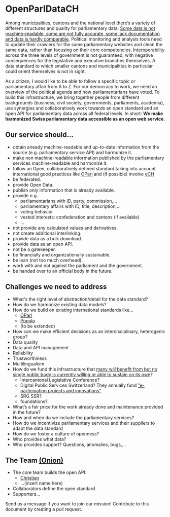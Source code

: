 # OpenParlDataCH
Among municipalities, cantons and the national level there’s a variety of different structures and quality for parliamentary data. [Some data is not machine-readable, some are not fully accurate, some lack documentation and data is hardly comparable](https://docs.google.com/spreadsheets/d/1cHF9qOHYoOcumw03d29mb90T_Elc8aHQrMCEsML88lk/edit?usp=sharing). Political monitoring and analysis tools need to update their crawlers for the same parliamentary websites and clean the same data, rather than focusing on their core competencies. Interoperability across the three levels of government is not guaranteed, with negative consequences for the legislative and executive branches themselves. A data standard to which smaller cantons and municipalities in particular could orient themselves is not in sight.

As a citizen, I would like to be able to follow a specific topic or parliamentary affair from A to Z. For our democracy to work, we need an overview of the political agenda and how parliamentarians have voted. To build this infrastructure, we bring together people from different backgrounds (business, civil society, governments, parliaments, academia), use synergies and collaboratively work towards an open standard and an open API for parliamentary data across all federal levels. In short: **We make harmonized Swiss parliamentary data accessible as an open web service.**

## Our service should…
* obtain already machine-readable and up-to-date information from the source (e.g. parliamentary service API) and harmonize it.
* make non machine-readable information published by the parliamentary services machine-readable and harmonize it.
* follow an Open, collaboratively defined standard taking into account international good practices like [OParl](https://github.com/OParl) and (if possible) involve [eCH](https://www.ech.ch/)
* be federated.
* provide Open Data.
* publish only information that is already available.
* provide e.g.
  * parliamentarians with ID, party, commission,...
  * parliamentary affairs with ID, title, description,...
  * voting behavior
  * vested interests: confederation and cantons (if available)
  * ...
* not provide any calculated values and derivatives.
* not create additional interlinking.
* provide data as a bulk download.
* provide data as an open API.
* not be a gatekeeper.
* be financially and organizationally sustainable.
* be lean (not too much overhead).
* work with and not against the parliament and the government.
* be handed over to an official body in the future.

## Challenges we need to address
* What's the right level of abstraction/detail for the data standard?
* How do we harmonize existing data models?
* How do we build on existing international standards like...
  * [OParl](https://github.com/OParl)
  * [Popolo](https://github.com/popolo-project/popolo-spec)
  * (to be extended)
* How can we make efficient decisions as an interdisciplinary, heterogenic group?
* Data quality
* Data and API management 
* Reliability
* Trustworthiness
* Multilingualism
* How do we fund this infrastructure that [many will benefit from but no single public body is currently willing or able to sustain on its own](https://binary-butterfly.de/artikel/opendata-bisschen-prototyp-und-das-wars-dann/)?
  * Intercantonal Legislative Conference?
  * Digital Public Services Switzerland? They annually fund ["e-participation projects and innovations"](https://www.digital-public-services-switzerland.ch/en/implementation/egovernment-implementation-plan/promoting-e-participation-projects-and-innovations)
  * SRG SSR?
  * foundations?
* What’s a fair price for the work already done and maintenance provided in the future?
* How and when do we include the parliamentary services?
* How do we incentivize parliamentary services and their suppliers to adapt the data standard
* How do we foster a culture of openness?
* Who provides what data?
* Who provides support? Questions, anomalies, bugs,...

## The Team [(Onion)](https://teamonion.works/)
* The core team builds the open API:
  * [Christian](https://github.com/gutknecht)
  * ...(insert name here)
* Collaborators define the open standard
* Supporters...
  
Send us a message if you want to join our mission! Contribute to this document by creating a pull request.
